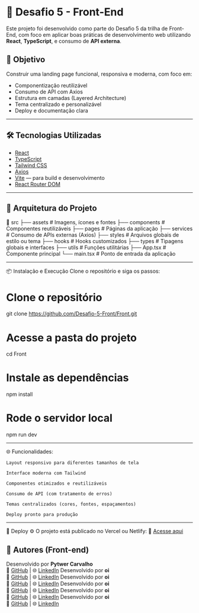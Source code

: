 # 🚀 Desafio 5 - Front-End

Este projeto foi desenvolvido como parte do Desafio 5 da trilha de Front-End, com foco em aplicar boas práticas de desenvolvimento web utilizando **React**, **TypeScript**, e consumo de **API externa**.

## 📌 Objetivo

Construir uma landing page funcional, responsiva e moderna, com foco em:

- Componentização reutilizável
- Consumo de API com Axios
- Estrutura em camadas (Layered Architecture)
- Tema centralizado e personalizável
- Deploy e documentação clara

---

## 🛠️ Tecnologias Utilizadas

- [React](https://reactjs.org/)
- [TypeScript](https://www.typescriptlang.org/)
- [Tailwind CSS](https://tailwindcss.com/)
- [Axios](https://axios-http.com/)
- [Vite](https://vitejs.dev/) — para build e desenvolvimento
- [React Router DOM](https://reactrouter.com/en/main)

---

## 🧱 Arquitetura do Projeto

📁 src
├── assets         # Imagens, ícones e fontes
├── components     # Componentes reutilizáveis
├── pages          # Páginas da aplicação
├── services       # Consumo de APIs externas (Axios)
├── styles         # Arquivos globais de estilo ou tema
├── hooks          # Hooks customizados
├── types          # Tipagens globais e interfaces
├── utils          # Funções utilitárias
├── App.tsx        # Componente principal
└── main.tsx       # Ponto de entrada da aplicação

---

📦 Instalação e Execução
Clone o repositório e siga os passos:

# Clone o repositório
git clone https://github.com/Desafio-5-Front/Front.git

# Acesse a pasta do projeto
cd Front

# Instale as dependências
npm install

# Rode o servidor local
npm run dev

---

🌐 Funcionalidades:

    Layout responsivo para diferentes tamanhos de tela

    Interface moderna com Tailwind

    Componentes otimizados e reutilizáveis

    Consumo de API (com tratamento de erros)

    Temas centralizados (cores, fontes, espaçamentos)

    Deploy pronto para produção

---
📁 Deploy
⚙️  O projeto está publicado no Vercel ou Netlify:
🔗 [Acesse aqui](url)


## 👤 Autores (Front-end)

Desenvolvido por **Pytwer Carvalho**  
🔗 [GitHub](https://github.com/Pytwer) | 🌐 [LinkedIn](https://www.linkedin.com/in/pytwerdev/)
Desenvolvido por **oi**  
🔗 [GitHub](https://github.com/) | 🌐 [LinkedIn](https://www.linkedin.com/in/)
Desenvolvido por **oi**  
🔗 [GitHub](https://github.com/) | 🌐 [LinkedIn](https://www.linkedin.com/in/)
Desenvolvido por **oi**  
🔗 [GitHub](https://github.com/) | 🌐 [LinkedIn](https://www.linkedin.com/in/)
Desenvolvido por **oi**  
🔗 [GitHub](https://github.com/) | 🌐 [LinkedIn](https://www.linkedin.com/in/)
Desenvolvido por **oi**  
🔗 [GitHub](https://github.com/) | 🌐 [LinkedIn](https://www.linkedin.com/in/)